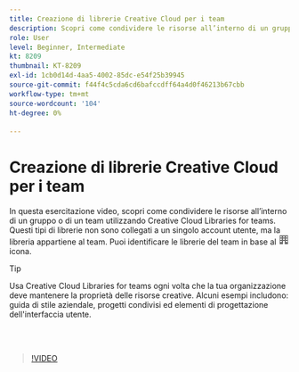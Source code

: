 ```yaml
---
title: Creazione di librerie Creative Cloud per i team
description: Scopri come condividere le risorse all’interno di un gruppo o di un team utilizzando Creative Cloud Libraries for teams
role: User
level: Beginner, Intermediate
kt: 8209
thumbnail: KT-8209
exl-id: 1cb0d14d-4aa5-4002-85dc-e54f25b39945
source-git-commit: f44f4c5cda6cd6bafccdff64a4d0f46213b67cbb
workflow-type: tm+mt
source-wordcount: '104'
ht-degree: 0%

---
```


# Creazione di librerie Creative Cloud per i team

In questa esercitazione video, scopri come condividere le risorse all’interno di un gruppo o di un team utilizzando Creative Cloud Libraries for teams. Questi tipi di librerie non sono collegati a un singolo account utente, ma la libreria appartiene al team. Puoi identificare le librerie del team in base al ![immagine edificio](assets/Smock_Building_18_N.png) icona.

>[!TIP]
>
>Usa Creative Cloud Libraries for teams ogni volta che la tua organizzazione deve mantenere la proprietà delle risorse creative. Alcuni esempi includono: guida di stile aziendale, progetti condivisi ed elementi di progettazione dell&#39;interfaccia utente.

<br> 

>[!VIDEO](https://video.tv.adobe.com/v/335325?hidetitle=true)
